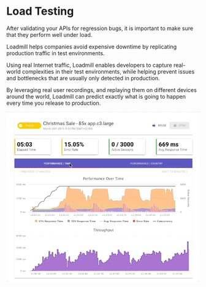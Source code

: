 # Load Testing

After validating your APIs for regression bugs, it is important to make sure that they perform well under load.

Loadmill helps companies avoid expensive downtime by replicating production traffic in test environments.

Using real Internet traffic, Loadmill enables developers to capture real-world complexities in their test environments, while helping prevent issues and bottlenecks that are usually only detected in production.

By leveraging real user recordings, and replaying them on different devices around the world, Loadmill can predict exactly what is going to happen every time you release to production.

![](../.gitbook/assets/image%20%2810%29.png)

